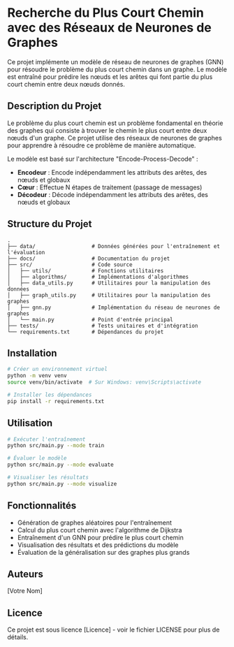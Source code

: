 # Recherche du Plus Court Chemin avec des Réseaux de Neurones de Graphes

Ce projet implémente un modèle de réseau de neurones de graphes (GNN) pour résoudre le problème du plus court chemin dans un graphe. Le modèle est entraîné pour prédire les nœuds et les arêtes qui font partie du plus court chemin entre deux nœuds donnés.

## Description du Projet

Le problème du plus court chemin est un problème fondamental en théorie des graphes qui consiste à trouver le chemin le plus court entre deux nœuds d'un graphe. Ce projet utilise des réseaux de neurones de graphes pour apprendre à résoudre ce problème de manière automatique.

Le modèle est basé sur l'architecture "Encode-Process-Decode" :
- **Encodeur** : Encode indépendamment les attributs des arêtes, des nœuds et globaux
- **Cœur** : Effectue N étapes de traitement (passage de messages)
- **Décodeur** : Décode indépendamment les attributs des arêtes, des nœuds et globaux

## Structure du Projet

```
.
├── data/                  # Données générées pour l'entraînement et l'évaluation
├── docs/                  # Documentation du projet
├── src/                   # Code source
│   ├── utils/             # Fonctions utilitaires
│   ├── algorithms/        # Implémentations d'algorithmes
│   ├── data_utils.py      # Utilitaires pour la manipulation des données
│   ├── graph_utils.py     # Utilitaires pour la manipulation des graphes
│   ├── gnn.py             # Implémentation du réseau de neurones de graphes
│   └── main.py            # Point d'entrée principal
├── tests/                 # Tests unitaires et d'intégration
└── requirements.txt       # Dépendances du projet
```

## Installation

```bash
# Créer un environnement virtuel
python -m venv venv
source venv/bin/activate  # Sur Windows: venv\Scripts\activate

# Installer les dépendances
pip install -r requirements.txt
```

## Utilisation

```bash
# Exécuter l'entraînement
python src/main.py --mode train

# Évaluer le modèle
python src/main.py --mode evaluate

# Visualiser les résultats
python src/main.py --mode visualize
```

## Fonctionnalités

- Génération de graphes aléatoires pour l'entraînement
- Calcul du plus court chemin avec l'algorithme de Dijkstra
- Entraînement d'un GNN pour prédire le plus court chemin
- Visualisation des résultats et des prédictions du modèle
- Évaluation de la généralisation sur des graphes plus grands

## Auteurs

[Votre Nom]

## Licence

Ce projet est sous licence [Licence] - voir le fichier LICENSE pour plus de détails. 